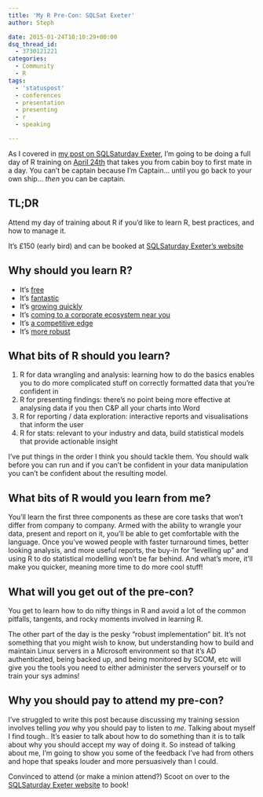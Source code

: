 ```yaml
---
title: 'My R Pre-Con: SQLSat Exeter'
author: Steph

date: 2015-01-24T10:10:29+00:00
dsq_thread_id:
  - 3730121221
categories:
  - Community
  - R
tags:
  - 'statuspost'
  - conferences
  - presentation
  - presenting
  - r
  - speaking

---
```

As I covered in <a href="https://itsalocke.com/index.php/sqlsaturday-exeter-2015/" title="SQLSaturday Exeter 2015" target="_blank">my post on SQLSaturday Exeter</a>, I&#8217;m going to be doing a full day of R training on <a href="http://sqlsatexeter.azurewebsites.net/?page_id=342" title="SQLSaturday Exeter, Steph Locke Pre-con details" target="_blank">April 24th</a> that takes you from cabin boy to first mate in a day. You can&#8217;t be captain because I&#8217;m Captain&#8230; until you go back to your own ship&#8230; _then_ you can be captain.

## TL;DR

Attend my day of training about R if you&#8217;d like to learn R, best practices, and how to manage it.

It&#8217;s £150 (early bird) and can be booked at <a href="http://sqlsatexeter.azurewebsites.net/?page_id=342" title="SQLSaturday Exeter, Steph Locke Pre-con details" target="_blank">SQLSaturday Exeter&#8217;s website</a>
  
<!--more-->

## Why should you learn R?

  * It&#8217;s <a href="http://www.r-project.org/" title="R project" target="_blank">free</a>
  * It&#8217;s <a href="http://www.burns-stat.com/documents/tutorials/why-use-the-r-language/" title="Why use the R language?" target="_blank">fantastic</a>
  * It&#8217;s <a href="http://www.tiobe.com/index.php/content/paperinfo/tpci/R.html" title="TIOBE R index" target="_blank">growing quickly</a>
  * It&#8217;s <a href="http://blog.revolutionanalytics.com/2015/01/revolution-acquired.html" title="Revolution bought by Microsoft" target="_blank">coming to a corporate ecosystem near you</a>
  * It&#8217;s <a href="http://blog.revolutionanalytics.com/2011/09/how-lloyds-of-london-uses-r-for-insurance.html" title="Lloyds of London using R" target="_blank">a competitive edge</a>
  * It&#8217;s <a href="http://pgbovine.net/research-programming-workflow.htm" title="The Phillip Test" target="_blank">more robust</a>

## What bits of R should you learn?

  1. R for data wrangling and analysis: learning how to do the basics enables you to do more complicated stuff on correctly formatted data that you&#8217;re confident in
  2. R for presenting findings: there&#8217;s no point being more effective at analysing data if you then C&P all your charts into Word
  3. R for reporting / data exploration: interactive reports and visualisations that inform the user
  4. R for stats: relevant to your industry and data, build statistical models that provide actionable insight

I&#8217;ve put things in the order I think you should tackle them. You should walk before you can run and if you can&#8217;t be confident in your data manipulation you can&#8217;t be confident about the resulting model.

## What bits of R would you learn from me?

You&#8217;ll learn the first three components as these are core tasks that won&#8217;t differ from company to company. Armed with the ability to wrangle your data, present and report on it, you&#8217;ll be able to get comfortable with the language. Once you&#8217;ve wowed people with faster turnaround times, better looking analysis, and more useful reports, the buy-in for &#8220;levelling up&#8221; and using R to do statistical modelling won&#8217;t be far behind. And what&#8217;s more, it&#8217;ll make you quicker, meaning more time to do more cool stuff!

## What will you get out of the pre-con?

You get to learn how to do nifty things in R and avoid a lot of the common pitfalls, tangents, and rocky moments involved in learning R.

The other part of the day is the pesky &#8220;robust implementation&#8221; bit. It&#8217;s not something that you might wish to know, but understanding how to build and maintain Linux servers in a Microsoft environment so that it&#8217;s AD authenticated, being backed up, and being monitored by SCOM, etc will give you the tools you need to either administer the servers yourself or to train your sys admins!

## Why you should pay to attend my pre-con?

I&#8217;ve struggled to write this post because discussing my training session involves telling _you_ why you should pay to listen to _me_. Talking about myself I find tough.. It&#8217;s easier to talk about how to do something than it is to talk about why you should accept my way of doing it. So instead of talking about me, I&#8217;m going to show you some of the feedback I&#8217;ve had from others and hope that speaks louder and more persuasively than I could.

Convinced to attend (or make a minion attend?) Scoot on over to the <a href="http://sqlsatexeter.azurewebsites.net/?page_id=342" title="SQLSaturday Exeter, Steph Locke Pre-con details" target="_blank">SQLSaturday Exeter website</a> to book!